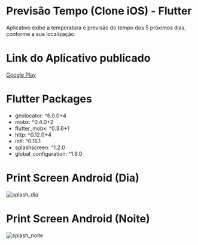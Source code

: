 # Previsão Tempo (Clone iOS) - Flutter
 Aplicativo exibe a temperatura e previsão do tempo dos 5 próximos dias, conforme a sua localização.
 
 # Link do Aplicativo publicado
 [Google Play](https://play.google.com/store/apps/details?id=com.renanrocha.clima_tempo_app)
 
  # Flutter Packages
  - geolocator: ^6.0.0+4
  - mobx: ^0.4.0+2
  - flutter_mobx: ^0.3.6+1
  - http: ^0.12.0+4
  - intl: ^0.16.1
  - splashscreen: ^1.2.0
  - global_configuration: ^1.6.0
  
 
 # Print Screen Android (Dia)
![splash_dia](https://user-images.githubusercontent.com/8354309/77231160-fa217b80-6b77-11ea-80b8-4c47961c300c.gif)
 
 # Print Screen Android (Noite)
![splash_noite](https://user-images.githubusercontent.com/8354309/77231306-c6932100-6b78-11ea-9f35-f589d6ba8b27.gif)
